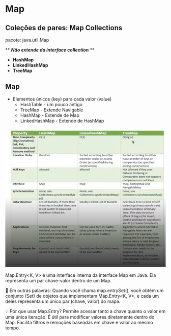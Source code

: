 # Map

## Coleções de pares: Map Collections

pacote: java.util.Map

** ***Não extende da interface collection*** **

- **HashMap**
- **LinkedHashMap**
- **TreeMap**

## Map

- Elementos únicos (key) para cada valor (value)
  - HashTable - um pouco antigo
  - TreeMap - Extende Navigable
  - HashMap - Extende de Map
  - LinkedHashMap - Extende de HashMap

![img_1.png](img_1.png)


Map.Entry<K, V> é uma interface interna da interface Map em Java. Ela representa um par chave-valor dentro de um Map.

📌 Em outras palavras:
Quando você chama map.entrySet(), você obtém um conjunto (Set) de objetos que implementam Map.Entry<K, V>, e cada um deles representa um único par (chave, valor) do mapa.

💡 Por que usar Map.Entry?
Permite acessar tanto a chave quanto o valor em uma única iteração.
É útil para modificar valores diretamente dentro do Map.
Facilita filtros e remoções baseadas em chave e valor ao mesmo tempo.